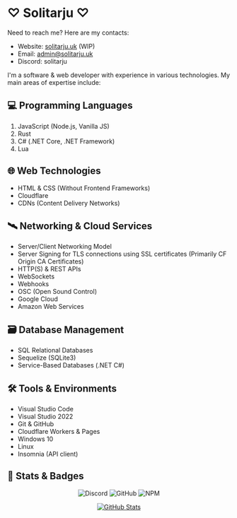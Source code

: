 # ♡ Solitarju ♡

Need to reach me? Here are my contacts:

- Website: [solitarju.uk](https://solitarju.uk/) (WIP)  
- Email: <admin@solitarju.uk>  
- Discord: solitarju  

I'm a software & web developer with experience in various technologies. My main areas of expertise include:

## 💻 Programming Languages

1. JavaScript (Node.js, Vanilla JS)
2. Rust
3. C# (.NET Core, .NET Framework)
4. Lua

## 🌐 Web Technologies

- HTML & CSS (Without Frontend Frameworks)
- Cloudflare
- CDNs (Content Delivery Networks)

## 🛰️ Networking & Cloud Services

- Server/Client Networking Model
- Server Signing for TLS connections using SSL certificates (Primarily CF Origin CA Certificates)
- HTTP(S) & REST APIs
- WebSockets
- Webhooks
- OSC (Open Sound Control)
- Google Cloud
- Amazon Web Services

## 🗃️ Database Management

- SQL Relational Databases
- Sequelize (SQLite3)
- Service-Based Databases (.NET C#)

## 🛠️ Tools & Environments

- Visual Studio Code
- Visual Studio 2022
- Git & GitHub
- Cloudflare Workers & Pages
- Windows 10
- Linux
- Insomnia (API client)

## 🔗 Stats & Badges
<div align="center">
<img alt="Discord" src="https://img.shields.io/discord/1163384360314081342?style=for-the-badge&logo=discord&label=Discord&link=https%3A%2F%2Fdiscord.gg%2FER3Z7NBzvv">
<img alt="GitHub" src="https://img.shields.io/github/license/Solitarju/vrchat-api-library?style=for-the-badge&logo=github&label=GitHub&link=https%3A%2F%2Fgithub.com%2FSolitarju">
<img alt="NPM" src="https://img.shields.io/npm/l/vrchat-api-library?style=for-the-badge&logo=npm&label=NPM&link=https%3A%2F%2Fwww.npmjs.com%2Fpackage%2Fvrchat-api-library">

[![GitHub Stats](https://github-readme-stats.vercel.app/api?username=Solitarju&show_icons=true&count_private=true)](https://github.com/Solitarju)
</div>
